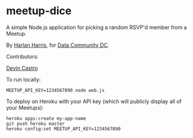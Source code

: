 meetup-dice
===========

A simple Node.js application for picking a random RSVP'd member from a Meetup.

By [Harlan Harris](http://github.com/HarlanH), for [Data Community DC](http://datacommunitydc.org).

Contributors:

[Devin Castro](http://github.com/ddcast)

To run locally:

    MEETUP_API_KEY=1234567890 node web.js
   
To deploy on Heroku with your API key (which will publicly display all of your Meetups):

    heroku apps:create my-app-name
    git push heroku master
    heroku config:set MEETUP_API_KEY=1234567890


